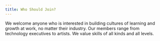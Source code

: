 ```yaml
---
title: Who Should Join?
---
```

We welcome anyone who is interested in building cultures of learning and growth at work, no matter their industry. Our members range from technology
executives to artists. We value skills of all kinds and all levels.
